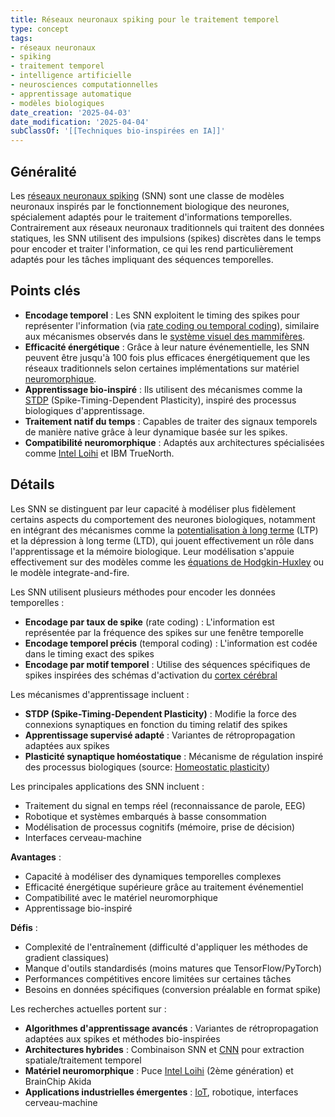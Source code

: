 ```yaml
---
title: Réseaux neuronaux spiking pour le traitement temporel
type: concept
tags:
- réseaux neuronaux
- spiking
- traitement temporel
- intelligence artificielle
- neurosciences computationnelles
- apprentissage automatique
- modèles biologiques
date_creation: '2025-04-03'
date_modification: '2025-04-04'
subClassOf: '[[Techniques bio-inspirées en IA]]'
---
```

## Généralité

Les [réseaux neuronaux spiking](https://fr.wikipedia.org/wiki/R%C3%A9seau_de_neurones_%C3%A0_impulsions) (SNN) sont une classe de modèles neuronaux inspirés par le fonctionnement biologique des neurones, spécialement adaptés pour le traitement d'informations temporelles. Contrairement aux réseaux neuronaux traditionnels qui traitent des données statiques, les SNN utilisent des impulsions (spikes) discrètes dans le temps pour encoder et traiter l'information, ce qui les rend particulièrement adaptés pour les tâches impliquant des séquences temporelles.

## Points clés

- **Encodage temporel** : Les SNN exploitent le timing des spikes pour représenter l'information (via [rate coding ou temporal coding](https://fr.wikipedia.org/wiki/Encodage_neural)), similaire aux mécanismes observés dans le [système visuel des mammifères](https://fr.wikipedia.org/wiki/Syst%C3%A8me_visuel_des_mammif%C3%A8res).
- **Efficacité énergétique** : Grâce à leur nature événementielle, les SNN peuvent être jusqu'à 100 fois plus efficaces énergétiquement que les réseaux traditionnels selon certaines implémentations sur matériel [neuromorphique](https://fr.wikipedia.org/wiki/Mat%C3%A9riel_neuromorphique).
- **Apprentissage bio-inspiré** : Ils utilisent des mécanismes comme la [STDP](https://fr.wikipedia.org/wiki/Plasticit%C3%A9_synaptique_d%C3%A9pendante_du_temps_des_spikes) (Spike-Timing-Dependent Plasticity), inspiré des processus biologiques d'apprentissage.
- **Traitement natif du temps** : Capables de traiter des signaux temporels de manière native grâce à leur dynamique basée sur les spikes.
- **Compatibilité neuromorphique** : Adaptés aux architectures spécialisées comme [Intel Loihi](https://fr.wikipedia.org/wiki/Loihi_(microprocesseur)) et IBM TrueNorth.

## Détails

Les SNN se distinguent par leur capacité à modéliser plus fidèlement certains aspects du comportement des neurones biologiques, notamment en intégrant des mécanismes comme la [potentialisation à long terme](https://fr.wikipedia.org/wiki/Potentialisation_%C3%A0_long_terme) (LTP) et la dépression à long terme (LTD), qui jouent effectivement un rôle dans l'apprentissage et la mémoire biologique. Leur modélisation s'appuie effectivement sur des modèles comme les [équations de Hodgkin-Huxley](https://fr.wikipedia.org/wiki/%C3%89quations_de_Hodgkin-Huxley) ou le modèle integrate-and-fire.

Les SNN utilisent plusieurs méthodes pour encoder les données temporelles :
- **Encodage par taux de spike** (rate coding) : L'information est représentée par la fréquence des spikes sur une fenêtre temporelle
- **Encodage temporel précis** (temporal coding) : L'information est codée dans le timing exact des spikes
- **Encodage par motif temporel** : Utilise des séquences spécifiques de spikes inspirées des schémas d'activation du [cortex cérébral](https://fr.wikipedia.org/wiki/Cortex_c%C3%A9r%C3%A9bral)

Les mécanismes d'apprentissage incluent :
- **STDP (Spike-Timing-Dependent Plasticity)** : Modifie la force des connexions synaptiques en fonction du timing relatif des spikes
- **Apprentissage supervisé adapté** : Variantes de rétropropagation adaptées aux spikes
- **Plasticité synaptique homéostatique** : Mécanisme de régulation inspiré des processus biologiques (source: [Homeostatic plasticity](https://fr.wikipedia.org/wiki/Homeostatic_plasticity))

Les principales applications des SNN incluent :
- Traitement du signal en temps réel (reconnaissance de parole, EEG)
- Robotique et systèmes embarqués à basse consommation
- Modélisation de processus cognitifs (mémoire, prise de décision)
- Interfaces cerveau-machine

**Avantages** :
- Capacité à modéliser des dynamiques temporelles complexes
- Efficacité énergétique supérieure grâce au traitement événementiel
- Compatibilité avec le matériel neuromorphique
- Apprentissage bio-inspiré

**Défis** :
- Complexité de l'entraînement (difficulté d'appliquer les méthodes de gradient classiques)
- Manque d'outils standardisés (moins matures que TensorFlow/PyTorch)
- Performances compétitives encore limitées sur certaines tâches
- Besoins en données spécifiques (conversion préalable en format spike)

Les recherches actuelles portent sur :
- **Algorithmes d'apprentissage avancés** : Variantes de rétropropagation adaptées aux spikes et méthodes bio-inspirées
- **Architectures hybrides** : Combinaison SNN et [CNN](https://fr.wikipedia.org/wiki/R%C3%A9seau_neuronal_%C3%A0_convolutions) pour extraction spatiale/traitement temporel
- **Matériel neuromorphique** : Puce [Intel Loihi](https://fr.wikipedia.org/wiki/Loihi) (2ème génération) et BrainChip Akida
- **Applications industrielles émergentes** : [IoT](https://fr.wikipedia.org/wiki/Internet_des_objets), robotique, interfaces cerveau-machine
